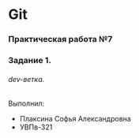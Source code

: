 # Git
### Практическая работа №7
### Задание 1.
###### dev-ветка. 
Выполнил:
* Плаксина Софья Александровна
* УВПв-321
